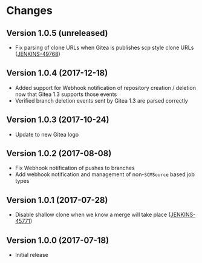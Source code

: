 # Changes

<!-- Each version newest first -->

<!-- Template:

## Version X.Y.Z (yyyy-MM-dd)

* details

-->

## Version 1.0.5 (unreleased)

* Fix parsing of clone URLs when Gitea is publishes scp style clone URLs ([JENKINS-49768](https://issues.jenkins-ci.org/browse/JENKINS-49768))
## Version 1.0.4 (2017-12-18)

* Added support for Webhook notification of repository creation / deletion now that Gitea 1.3 supports those events
* Verified branch deletion events sent by Gitea 1.3 are parsed correctly

## Version 1.0.3 (2017-10-24)

* Update to new Gitea logo

## Version 1.0.2 (2017-08-08)

* Fix Webhook notification of pushes to branches
* Add webhook notification and management of non-`SCMSource` based job types

## Version 1.0.1 (2017-07-28)

* Disable shallow clone when we know a merge will take place ([JENKINS-45771](https://issues.jenkins-ci.org/browse/JENKINS-45771))

## Version 1.0.0 (2017-07-18)

* Initial release
